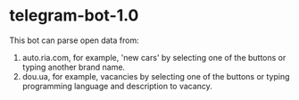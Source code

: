 # telegram-bot-1.0

This bot can parse open data from: 
1. auto.ria.com, for example, 'new cars' by selecting one of the buttons or typing another brand name.
2. dou.ua, for example, vacancies by selecting one of the buttons or typing programming language and description to vacancy.
